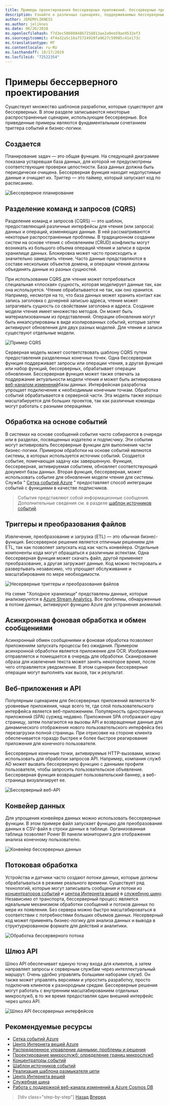 ```yaml
---
title: Примеры проектирования бессерверных приложений. бессерверные приложения
description: Узнайте о различных сценариях, поддерживаемых бессерверными архитектурами, от планирования и обработки событий до триггеров файлов и потокового процесса.
author: JEREMYLIKNESS
ms.author: jeliknes
ms.date: 06/26/2018
ms.openlocfilehash: f7d3ec50608848b725d813ae2a9ee59ae9532ef3
ms.sourcegitcommit: 4f4a32a5c16a75724920fa9627c59985c41e173c
ms.translationtype: MT
ms.contentlocale: ru-RU
ms.lasthandoff: 10/17/2019
ms.locfileid: "72522354"
---
```

# <a name="serverless-design-examples"></a>Примеры бессерверного проектирования

Существует множество шаблонов разработки, которые существуют для бессерверных. В этом разделе записываются некоторые распространенные сценарии, использующие бессерверные. Все приведенные примеры являются фундаментальным сочетанием триггера событий и бизнес-логики.

## <a name="scheduling"></a>Создается

Планирование задач — это общая функция. На следующей диаграмме показана устаревшая база данных, для которой не предусмотрены соответствующие проверки целостности. База данных должна быть периодически очищена. Бессерверная функция находит недопустимые данные и очищает их. Триггер — это таймер, который запускает код по расписанию.

![Бессерверное планирование](./media/serverless-scheduling.png)

## <a name="command-and-query-responsibility-segregation-cqrs"></a>Разделение команд и запросов (CQRS)

Разделение команд и запросов (CQRS) — это шаблон, предоставляющий различные интерфейсы для чтения (или запроса) данных и операций, изменяющих данные. В ней рассматриваются некоторые распространенные проблемы. В традиционном создании систем на основе чтения с обновлением (CRUD) конфликты могут возникать из большого объема операций чтения и записи в одном хранилище данных. Блокировка может часто происходить и значительно замедлить чтение. Часто данные представляются в составе нескольких объектов домена, и операции чтения должны объединять данные из разных сущностей.

При использовании CQRS для чтения может потребоваться специальная «плоская» сущность, которая моделирует данные так, как она используется. Чтение обрабатывается не так, как оно хранится. Например, несмотря на то, что база данных может хранить контакт как запись заголовка с дочерней записью адреса, чтение может затрагивать сущность со свойствами заголовка и адреса. Создание модели чтения имеет множество методов. Он может быть материализованным из представлений. Операции обновления могут быть инкапсулированы в виде изолированных событий, которые затем активируют обновления для двух разных моделей. Для чтения и записи существуют отдельные модели.

![Пример CQRS](./media/cqrs-example.png)

Серверная модель может соответствовать шаблону CQRS путем предоставления разделенных конечных точек. Одна бессерверная функция поддерживает запросы или операции чтения, а другая функция или набор функций, бессерверных, обрабатывает операции обновления. Бессерверная функция может также отвечать за поддержание актуальности модели чтения и может быть активирована [веб-каналом изменений](https://docs.microsoft.com/azure/cosmos-db/change-feed)базы данных. Интерфейсная разработка упрощает подключение к необходимым конечным точкам. Обработка событий обрабатывается в серверной части. Эта модель также хорошо масштабируется для больших проектов, так как различные команды могут работать с разными операциями.

## <a name="event-based-processing"></a>Обработка на основе событий

В системах на основе сообщений события часто собираются в очереди или в разделах, посвященных издателю и подписчику. Эти события могут активировать бессерверные функции для выполнения части бизнес-логики. Примером обработки на основе событий являются системы, в которых используется источник событий. Создается событие, помечающая задачу как завершенную. Функция, бессерверная, активируемая событием, обновляет соответствующий документ базы данных. Вторая функция, бессерверная, может использовать событие для обновления модели чтения для системы. Служба " [Сетка событий Azure](https://docs.microsoft.com/azure/event-grid/overview) " предоставляет способ интеграции событий с функциями в качестве подписчиков.

> События представляют собой информационные сообщения. Дополнительные сведения см. в разделе [шаблон источников событий](https://docs.microsoft.com/azure/architecture/patterns/event-sourcing).

## <a name="file-triggers-and-transformations"></a>Триггеры и преобразования файлов

Извлечение, преобразование и загрузка (ETL) — это обычная бизнес-функция. Бессерверное решение является отличным решением для ETL, так как позволяет запускать код как часть конвейера. Отдельные компоненты кода могут обращаться к различным аспектам. Одна бессерверная функция может скачать файл, другой применяет преобразование, а другая загружает данные. Код можно тестировать и развертывать независимо, что упрощает обслуживание и масштабирование по мере необходимости.

![Несерверные триггеры и преобразования файлов](./media/serverless-file-triggers.png)

На схеме "Холодное хранилище" представлены данные, которые анализируются в [Azure Stream Analytics](https://docs.microsoft.com/azure/stream-analytics). Все проблемы, обнаруженные в потоке данных, активируют функцию Azure для устранения аномалий.

## <a name="asynchronous-background-processing-and-messaging"></a>Асинхронная фоновая обработка и обмен сообщениями

Асинхронный обмен сообщениями и фоновая обработка позволяют приложениям запускать процессы без ожидания. Примером асинхронной обработки является приложение для OCR. Изображение отправляется и помещается в очередь для обработки. Сканирование образа для извлечения текста может занять некоторое время, после чего отправляется уведомление. В этом сценарии бессерверные операции могут выполнять как вызов, так и результат.

## <a name="web-apps-and-apis"></a>Веб-приложения и API

Популярным сценарием для бессерверных приложений являются N-уровневые приложения, чаще всего те, где слой пользовательского интерфейса является веб-приложением. Популярность одностраничных приложений (SPA) суржед недавно. Приложения SPA отображают одну страницу, затем полагаются на вызовы API и возвращенные данные для динамического отображения нового пользовательского интерфейса без перезагрузки полной страницы. При отрисовке на стороне клиента обеспечивается гораздо быстрее и более быстрое реагирование приложения для конечного пользователя.

Бессерверные конечные точки, активируемые HTTP-вызовами, можно использовать для обработки запросов API. Например, компания служб AD может вызвать бессерверную функцию с данными профиля пользователя, чтобы запросить пользовательское объявление. Бессерверная функция возвращает пользовательский баннер, а веб-страница визуализирует ее.

![Бессерверный веб-API](./media/serverless-web-api.png)

## <a name="data-pipeline"></a>Конвейер данных

Для упрощения конвейера данных можно использовать бессерверные функции. В этом примере файл запускает функцию для преобразования данных в CSV-файл в строки данных в таблице. Организованная таблица позволяет Power BI панели мониторинга для отображения анализа конечному пользователю.

![Конвейер бессерверных данных](./media/serverless-data-pipeline.png)

## <a name="stream-processing"></a>Потоковая обработка

Устройства и датчики часто создают потоки данных, которые должны обрабатываться в режиме реального времени. Существует ряд технологий, которые могут записывать сообщения и потоки из [концентраторов событий](https://docs.microsoft.com/azure/event-hubs/event-hubs-what-is-event-hubs) и [центра Интернета вещей](https://docs.microsoft.com/azure/iot-hub) в [служебную шину](https://docs.microsoft.com/azure/service-bus). Независимо от транспорта, бессерверный процесс является идеальным механизмом обработки сообщений и потоков данных по мере их появления. Без сервера можно быстро масштабироваться в соответствии с потребностями больших объемов данных. Несерверный код может применять бизнес-логику для анализа данных и вывода в структурированном формате для действий и аналитики.

![Обработка бессерверного потока](./media/serverless-stream-processing.png)

## <a name="api-gateway"></a>Шлюз API

Шлюз API обеспечивает единую точку входа для клиентов, а затем направляет запросы к серверным службам через интеллектуальный маршрут. Очень удобно управлять большими наборами служб. Он также может управлять версиями и упростить разработку, просто подключив клиентов к разнородным средам. Бессерверные решения могут работать с внутренним масштабированием отдельных микрослужб, в то же время предоставляя один внешний интерфейс через шлюз API.

![Шлюз API бессерверных интерфейсов](./media/serverless-api-gateway.png)

## <a name="recommended-resources"></a>Рекомендуемые ресурсы

- [Сетка событий Azure](https://docs.microsoft.com/azure/event-grid/overview)
- [Центр Интернета вещей Azure](https://docs.microsoft.com/azure/iot-hub)
- [Распределенное управление данными: проблемы и решения](../microservices/architect-microservice-container-applications/distributed-data-management.md)
- [Проектирование микрослужб: определение границ микрослужб](https://docs.microsoft.com/azure/architecture/microservices/microservice-boundaries)
- [Концентраторы событий](https://docs.microsoft.com/azure/event-hubs/event-hubs-what-is-event-hubs)
- [Шаблон источников событий](https://docs.microsoft.com/azure/architecture/patterns/event-sourcing)
- [Реализация шаблона размыкателя цепи](../microservices/implement-resilient-applications/implement-circuit-breaker-pattern.md)
- [Центр Интернета вещей](https://docs.microsoft.com/azure/iot-hub)
- [Служебная шина](https://docs.microsoft.com/azure/service-bus)
- [Работа с поддержкой веб-канала изменений в Azure Cosmos DB](https://docs.microsoft.com/azure/cosmos-db/change-feed)

>[!div class="step-by-step"]
>[Назад](serverless-architecture-considerations.md)
>[Вперед](azure-serverless-platform.md)
